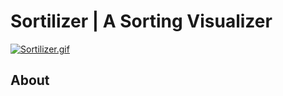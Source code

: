 # Sortilizer | A Sorting Visualizer
[![Sortilizer.gif](https://s6.gifyu.com/images/Sortilizer.gif)](https://gifyu.com/image/yMba)
## About

